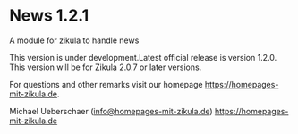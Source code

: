 # News 1.2.1
A module for zikula to handle news

This version is under development.Latest official release is version 1.2.0.
This version will be for Zikula 2.0.7 or later versions.

For questions and other remarks visit our homepage https://homepages-mit-zikula.de.

Michael Ueberschaer (info@homepages-mit-zikula.de)
https://homepages-mit-zikula.de
